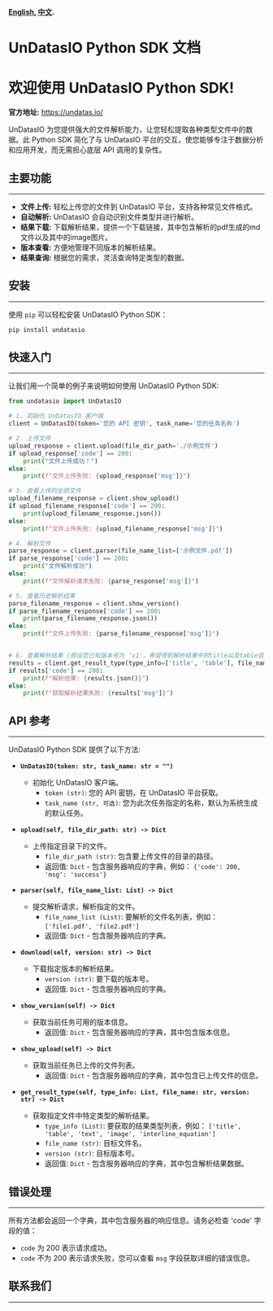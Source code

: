 **[English](README.md), [中文](README_ZH.md).**

# UnDatasIO Python SDK 文档

欢迎使用 UnDatasIO Python SDK!
=================================

**官方地址:** https://undatas.io/

UnDatasIO  为您提供强大的文件解析能力，让您轻松提取各种类型文件中的数据。此 Python SDK 简化了与  UnDatasIO 平台的交互，使您能够专注于数据分析和应用开发，而无需担心底层 API 调用的复杂性。

## 主要功能
------------

* **文件上传:**  轻松上传您的文件到 UnDatasIO 平台，支持各种常见文件格式。
* **自动解析:**  UnDatasIO  会自动识别文件类型并进行解析。
* **结果下载:**  下载解析结果，提供一个下载链接，其中包含解析的pdf生成的md文件以及其中的image图片。
* **版本查看:**  方便地管理不同版本的解析结果。
* **结果查询:**  根据您的需求，灵活查询特定类型的数据。

## 安装
------------

使用  `pip`  可以轻松安装 UnDatasIO Python SDK：

```bash
pip install undatasio
```

## 快速入门
------------

让我们用一个简单的例子来说明如何使用 UnDatasIO Python SDK:

```python
from undatasio import UnDatasIO

# 1. 初始化 UnDatasIO 客户端
client = UnDatasIO(token='您的 API 密钥', task_name='您的任务名称')

# 2. 上传文件
upload_response = client.upload(file_dir_path='./示例文件')
if upload_response['code'] == 200:
    print("文件上传成功！")
else:
    print(f"文件上传失败: {upload_response['msg']}")

# 3. 查看上传的全部文件
upload_filename_response = client.show_upload()
if upload_filename_response['code'] == 200:
    print(upload_filename_response.json())
else:
    print(f"文件上传失败: {upload_filename_response['msg']}")

# 4. 解析文件
parse_response = client.parser(file_name_list=['示例文件.pdf'])
if parse_response['code'] == 200:
    print("文件解析成功")
else:
    print(f"文件解析请求失败: {parse_response['msg']}")

# 5. 查看历史解析结果
parse_filename_response = client.show_version()
if parse_filename_response['code'] == 200:
    print(parse_filename_response.json())
else:
    print(f"文件上传失败: {parse_filename_response['msg']}")


# 6. 查看解析结果 (假设您已知版本号为 'v1'，希望得到解析结果中的title以及table信息)
results = client.get_result_type(type_info=['title', 'table'], file_name='示例文件.pdf', version='v1')
if results['code'] == 200:
    print(f"解析结果: {results.json()}")
else:
    print(f"获取解析结果失败: {results['msg']}")
```

## API 参考
------------

UnDatasIO Python SDK 提供了以下方法:

* **``UnDatasIO(token: str, task_name: str = "")``**

    - 初始化 UnDatasIO 客户端。
        -  ``token (str)``: 您的 API 密钥，在 UnDatasIO 平台获取。
        -  ``task_name (str, 可选)``:  您为此次任务指定的名称，默认为系统生成的默认任务。

* **``upload(self, file_dir_path: str) -> Dict``**

    - 上传指定目录下的文件。
        -  ``file_dir_path (str)``:  包含要上传文件的目录的路径。
        - 返回值:  ``Dict`` - 包含服务器响应的字典，例如： ``{'code': 200, 'msg': 'success'}``

* **``parser(self, file_name_list: List) -> Dict``**

    -  提交解析请求，解析指定的文件。
        -  ``file_name_list (List)``:  要解析的文件名列表，例如： ``['file1.pdf', 'file2.pdf']``
        - 返回值: ``Dict`` - 包含服务器响应的字典。

* **``download(self, version: str) -> Dict``**

    - 下载指定版本的解析结果。
        -  ``version (str)``: 要下载的版本号。
        - 返回值: ``Dict`` - 包含服务器响应的字典。

* **``show_version(self) -> Dict``**

    - 获取当前任务可用的版本信息。
        - 返回值:  ``Dict`` - 包含服务器响应的字典，其中包含版本信息。

* **``show_upload(self) -> Dict``**

    - 获取当前任务已上传的文件列表。
        - 返回值:  ``Dict`` - 包含服务器响应的字典，其中包含已上传文件的信息。

* **``get_result_type(self, type_info: List, file_name: str, version: str) -> Dict``**

    - 获取指定文件中特定类型的解析结果。
        -  ``type_info (List)``:  要获取的结果类型列表，例如： ``['title', 'table', 'text', 'image', 'interline_equation']``
        -  ``file_name (str)``:  目标文件名。
        -  ``version (str)``:  目标版本号。
        - 返回值:  ``Dict`` - 包含服务器响应的字典，其中包含解析结果数据。

## 错误处理
------------

所有方法都会返回一个字典，其中包含服务器的响应信息。请务必检查 'code' 字段的值：

-  `code` 为 200 表示请求成功。
-  `code`  不为 200  表示请求失败，您可以查看 `msg` 字段获取详细的错误信息。

## 联系我们
------------
